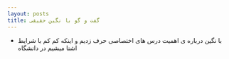 ```yaml
---
layout: posts
title: گفت و گو با نگین حقیقی
---
```



- با نگین درباره ی اهمیت درس های اختصاصی حرف زدیم و اینکه کم کم با شرایط اشنا میشیم در دانشگاه
